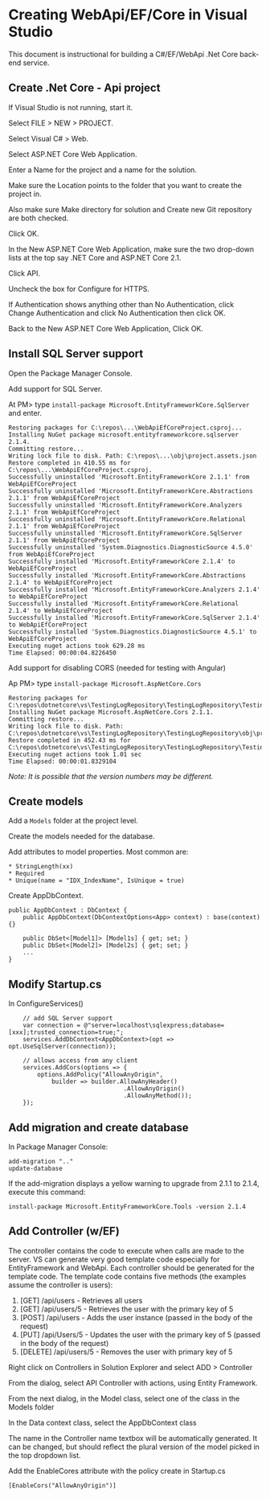 # Creating WebApi/EF/Core in Visual Studio

This document is instructional for building a C#/EF/WebApi .Net Core back-end service.

## Create .Net Core - Api project

If Visual Studio is not running, start it.

Select FILE > NEW > PROJECT.

Select Visual C# > Web.

Select ASP.NET Core Web Application. 

Enter a Name for the project and a name for the solution. 

Make sure the Location points to the folder that you want to create the project in. 

Also make sure Make directory for solution and Create new Git repository are both checked. 

Click OK.

In the New ASP.NET Core Web Application, make sure the two drop-down lists at the top say .NET Core and ASP.NET Core 2.1. 

Click API. 

Uncheck the box for Configure for HTTPS. 

If Authentication shows anything other than No Authentication, click Change Authentication and click No Authentication then click OK. 

Back to the New ASP.NET Core Web Application, Click OK.

## Install SQL Server support

Open the Package Manager Console.

Add support for SQL Server.

At PM> type `install-package Microsoft.EntityFrameworkCore.SqlServer` and enter.

```
Restoring packages for C:\repos\...\WebApiEfCoreProject.csproj...
Installing NuGet package microsoft.entityframeworkcore.sqlserver 2.1.4.
Committing restore...
Writing lock file to disk. Path: C:\repos\...\obj\project.assets.json
Restore completed in 410.55 ms for C:\repos\...\WebApiEfCoreProject.csproj.
Successfully uninstalled 'Microsoft.EntityFrameworkCore 2.1.1' from WebApiEfCoreProject
Successfully uninstalled 'Microsoft.EntityFrameworkCore.Abstractions 2.1.1' from WebApiEfCoreProject
Successfully uninstalled 'Microsoft.EntityFrameworkCore.Analyzers 2.1.1' from WebApiEfCoreProject
Successfully uninstalled 'Microsoft.EntityFrameworkCore.Relational 2.1.1' from WebApiEfCoreProject
Successfully uninstalled 'Microsoft.EntityFrameworkCore.SqlServer 2.1.1' from WebApiEfCoreProject
Successfully uninstalled 'System.Diagnostics.DiagnosticSource 4.5.0' from WebApiEfCoreProject
Successfully installed 'Microsoft.EntityFrameworkCore 2.1.4' to WebApiEfCoreProject
Successfully installed 'Microsoft.EntityFrameworkCore.Abstractions 2.1.4' to WebApiEfCoreProject
Successfully installed 'Microsoft.EntityFrameworkCore.Analyzers 2.1.4' to WebApiEfCoreProject
Successfully installed 'Microsoft.EntityFrameworkCore.Relational 2.1.4' to WebApiEfCoreProject
Successfully installed 'Microsoft.EntityFrameworkCore.SqlServer 2.1.4' to WebApiEfCoreProject
Successfully installed 'System.Diagnostics.DiagnosticSource 4.5.1' to WebApiEfCoreProject
Executing nuget actions took 629.28 ms
Time Elapsed: 00:00:04.8226450
```

Add support for disabling CORS (needed for testing with Angular)

Ap PM> type `install-package Microsoft.AspNetCore.Cors`

```
Restoring packages for C:\repos\dotnetcore\vs\TestingLogRepository\TestingLogRepository\TestingLogRepository.csproj...
Installing NuGet package Microsoft.AspNetCore.Cors 2.1.1.
Committing restore...
Writing lock file to disk. Path: C:\repos\dotnetcore\vs\TestingLogRepository\TestingLogRepository\obj\project.assets.json
Restore completed in 452.43 ms for C:\repos\dotnetcore\vs\TestingLogRepository\TestingLogRepository\TestingLogRepository.csproj.
Executing nuget actions took 1.01 sec
Time Elapsed: 00:00:01.8329104
```

_Note: It is possible that the version numbers may be different._

## Create models

Add a `Models` folder at the project level.

Create the models needed for the database.

Add attributes to model properties. Most common are:

    * StringLength(xx)
    * Required
    * Unique(name = "IDX_IndexName", IsUnique = true)

Create AppDbContext.

```
public AppDbContext : DbContext {
    public AppDbContext(DbContextOptions<App> context) : base(context) {}

    public DbSet<[Model1]> [Model1s] { get; set; }
    public DbSet<[Model2]> [Model2s] { get; set; }
    ...
}
```

## Modify Startup.cs

In ConfigureServices()

```
    // add SQL Server support
    var connection = @"server=localhost\sqlexpress;database=[xxx];trusted_connection=true;";
    services.AddDbContext<AppDbContext>(opt => opt.UseSqlServer(connection));

    // allows access from any client
    services.AddCors(options => {
        options.AddPolicy("AllowAnyOrigin",
            builder => builder.AllowAnyHeader()
                                .AllowAnyOrigin()
                                .AllowAnyMethod());
    });    
```

## Add migration and create database

In Package Manager Console:

```
add-migration ".."
update-database
```

If the add-migration displays a yellow warning to upgrade from 2.1.1 to 2.1.4, execute this command:

```
install-package Microsoft.EntityFrameworkCore.Tools -version 2.1.4
```

## Add Controller (w/EF)

The controller contains the code to execute when calls are made to the server. VS can generate very good template code especially for EntityFramework and WebApi. Each controller should be generated for the template code. The template code contains five methods (the examples assume the controller is users):

1. [GET] /api/users - Retrieves all users
2. [GET] /api/users/5 - Retrieves the user with the primary key of 5
3. [POST] /api/users - Adds the user instance (passed in the body of the request)
4. [PUT] /api/Users/5 - Updates the user with the primary key of 5 (passed in the body of the request)
5. [DELETE] /api/users/5 - Removes the user with primary key of 5

Right click on Controllers in Solution Explorer and select ADD > Controller

From the dialog, select API Controller with actions, using Entity Framework.

From the next dialog, in the Model class, select one of the class in the Models folder

In the Data context class, select the AppDbContext class

The name in the Controller name textbox will be automatically generated. It can be changed, but should reflect the plural version of the model picked in the top dropdown list.

Add the EnableCores attribute with the policy create in Startup.cs

```
[EnableCors("AllowAnyOrigin")]
```